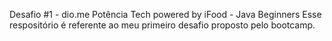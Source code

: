 Desafio #1 - dio.me Potência Tech powered by iFood - Java Beginners
Esse respositório é referente ao meu primeiro desafio proposto pelo bootcamp. 
